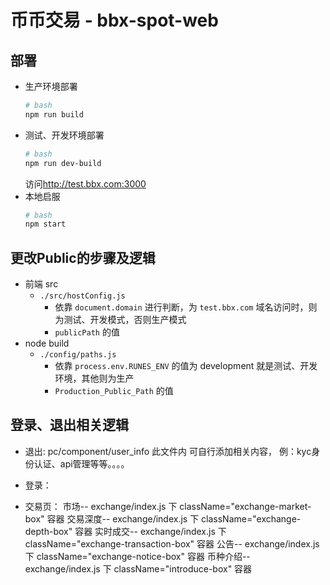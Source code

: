 # 币币交易 - bbx-spot-web

## 部署

- 生产环境部署
    ```bash
    # bash
    npm run build
    ```
- 测试、开发环境部署
    ```bash
    # bash
    npm run dev-build
    ```
    访问<http://test.bbx.com:3000>
- 本地启服
    ```bash
    # bash
    npm start
    ```

## 更改Public的步骤及逻辑

- 前端 src
    - `./src/hostConfig.js`
        - 依靠 `document.domain` 进行判断，为 `test.bbx.com` 域名访问时，则为测试、开发模式，否则生产模式
        - `publicPath` 的值
- node build
    - `./config/paths.js`
        - 依靠 `process.env.RUNES_ENV` 的值为 development 就是测试、开发环境，其他则为生产
        - `Production_Public_Path` 的值


## 登录、退出相关逻辑
- 退出:     pc/component/user_info  此文件内 可自行添加相关内容， 例：kyc身份认证、api管理等等。。。。
- 登录：
  
- 交易页：     市场--        exchange/index.js 下 className="exchange-market-box" 容器
              交易深度--     exchange/index.js 下 className="exchange-depth-box" 容器
              实时成交--     exchange/index.js 下 className="exchange-transaction-box" 容器
              公告--        exchange/index.js 下  className="exchange-notice-box" 容器
              币种介绍--    exchange/index.js 下 className="introduce-box" 容器